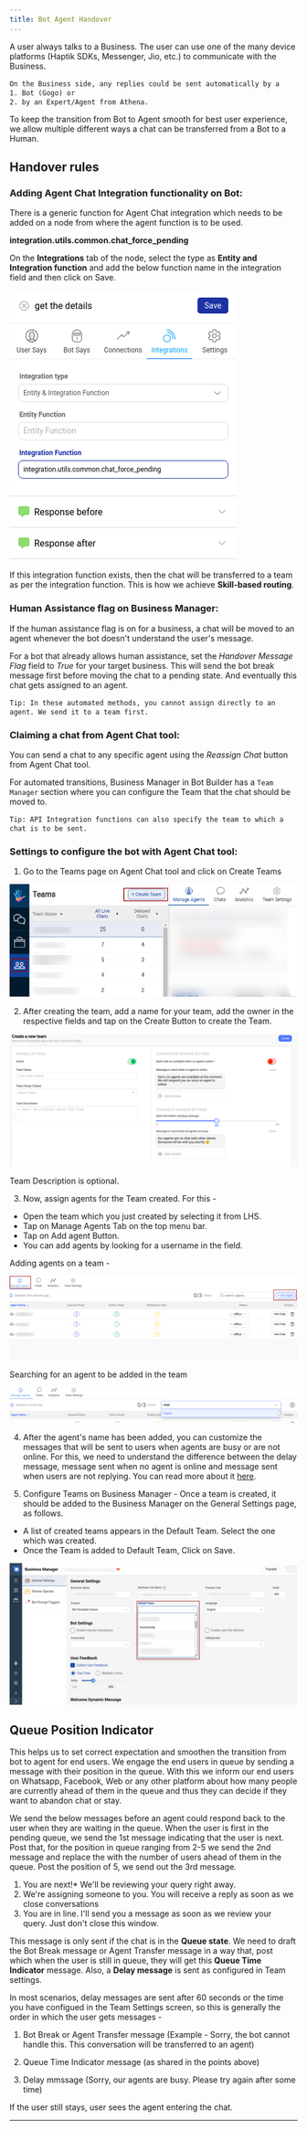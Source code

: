 ```yaml
---
title: Bot Agent Handover
---
```


A user always talks to a Business. The user can use one of the many device platforms (Haptik SDKs, Messenger, Jio, etc.) to communicate with the Business.

    On the Business side, any replies could be sent automatically by a
    1. Bot (Gogo) or
    2. by an Expert/Agent from Athena.

To keep the transition from Bot to Agent smooth for best user experience, we allow multiple different ways a chat can be transferred from a Bot to a Human.

## Handover rules

### Adding Agent Chat Integration functionality on Bot:

There is a generic function for Agent Chat integration which needs to be added on a node from where the agent function is to be used.

**integration.utils.common.chat_force_pending**

On the **Integrations** tab of the node, select the type as **Entity and Integration function** and add the below function name in the integration field and then click on Save.

![Chat Integration Function](assets/HO1.png)

If this integration function exists, then the chat will be transferred to a team as per the integration function. This is how we achieve **Skill-based routing**.

### Human Assistance flag on Business Manager:

If the human assistance flag is on for a business, a chat will be moved to an agent whenever the bot doesn't understand the user's message.

For a bot that already allows human assistance, set the *Handover Message Flag* field to *True* for your target business. This will send the bot break message first before moving the chat to a pending state. And eventually this chat gets assigned to an agent.

    Tip: In these automated methods, you cannot assign directly to an agent. We send it to a team first.

### Claiming a chat from Agent Chat tool:

You can send a chat to any specific agent using the *Reassign Chat* button from Agent Chat tool.

For automated transitions, Business Manager in Bot Builder has a `Team Manager` section where you can configure the Team that the chat should be moved to.

    Tip: API Integration functions can also specify the team to which a chat is to be sent.

### Settings to configure the bot with Agent Chat tool:

1. Go to the Teams page on Agent Chat tool and click on Create Teams

![Team Creation1](assets/HO2.png)

2. After creating the team, add a name for your team, add the owner in the respective fields and tap on the Create Button to create the Team.

![Team Creation2](assets/HO3.png)

Team Description is optional.

3. Now, assign agents for the Team created. For this -

- Open the team which you just created by selecting it from LHS.
- Tap on Manage Agents Tab on the top menu bar.
- Tap on Add agent Button.
- You can add agents by looking for a username in the field.

Adding agents on a team -

![Team Creation3](assets/HO4.png)

Searching for an agent to be added in the team

![Team Creation4](assets/HO5.png)

4. After the agent's name has been added, you can customize the messages that will be sent to users when agents are busy or are not online. For this, we need to understand the difference between the delay message, message sent when no agent is online and message sent when users are not replying. You can read more about it [here](https://docs.haptik.ai/agent-chat/teams#how-to-create-a-team).

5. Configure Teams on Business Manager - Once a team is created, it should be added to the Business Manager on the General Settings page, as follows.

- A list of created teams appears in the Default Team. Select the one which was created.
- Once the Team is added to Default Team, Click on Save.

![Team Creation5](assets/HO6.png)

 ## Queue Position Indicator

This helps us to set correct expectation and smoothen the transition from bot to agent for end users. We engage the end users in queue by sending a message with their position in the queue. With this we inform our end users on Whatsapp, Facebook, Web or any other platform about how many people are currently ahead of them in the queue and thus they can decide if they want to abandon chat or stay.

We send the below messages before an agent could respond back to the user when they are waiting in the queue. When the user is first in the pending queue, we send the 1st message indicating that the user is next. Post that, for the position in queue ranging from 2-5 we send the 2nd message and replace the <X> with the number of users ahead of them in the queue. Post the position of 5, we send out the 3rd message.

1. You are next!* We'll be reviewing your query right away.
2. We're assigning someone to you. You will receive a reply as soon as we close <X> conversations
3. You are in line. I'll send you a message as soon as we review your query. Just don't close this window.

This message is only sent if the chat is in the **Queue state**. We need to draft the Bot Break message or Agent Transfer message in a way that, post which when the user is still in queue, they will get this **Queue Time Indicator** message. Also, a **Delay message** is sent as configured in Team settings.

In most scenarios, delay messages are sent after 60 seconds or the time you have configued in the Team Settings screen, so this is generally the order in which the user gets messages -

1. Bot Break or Agent Transfer message
(Example - Sorry, the bot cannot handle this. This conversation will be transferred to an agent)

2. Queue Time Indicator message (as shared in the points above)

3. Delay mmssage (Sorry, our agents are busy. Please try again after some time)

If the user still stays, user sees the agent entering the chat.

------
